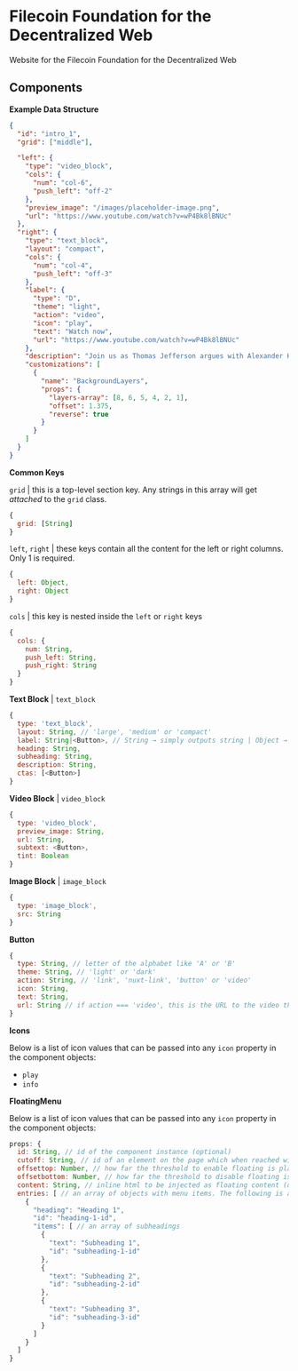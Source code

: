 # Filecoin Foundation for the Decentralized Web

Website for the Filecoin Foundation for the Decentralized Web

## Components

**Example Data Structure**

```json
{
  "id": "intro_1",
  "grid": ["middle"],

  "left": {
    "type": "video_block",
    "cols": {
      "num": "col-6",
      "push_left": "off-2"
    },
    "preview_image": "/images/placeholder-image.png",
    "url": "https://www.youtube.com/watch?v=wP4Bk8lBNUc"
  },
  "right": {
    "type": "text_block",
    "layout": "compact",
    "cols": {
      "num": "col-4",
      "push_left": "off-3"
    },
    "label": {
      "type": "D",
      "theme": "light",
      "action": "video",
      "icon": "play",
      "text": "Watch now",
      "url": "https://www.youtube.com/watch?v=wP4Bk8lBNUc"
    },
    "description": "Join us as Thomas Jefferson argues with Alexander Hamilton in Washington D.C.",
    "customizations": [
      {
        "name": "BackgroundLayers",
        "props": {
          "layers-array": [8, 6, 5, 4, 2, 1],
          "offset": 1.375,
          "reverse": true
        }
      }
    ]
  }
}
```

**Common Keys**

`grid` | this is a top-level section key. Any strings in this array will get _attached_ to the `grid` class.

```js
{
  grid: [String]
}
```

`left`, `right` | these keys contain all the content for the left or right columns. Only 1 is required.

```js
{
  left: Object,
  right: Object
}
```

`cols` | this key is nested inside the `left` or `right` keys

```js
{
  cols: {
    num: String,
    push_left: String,
    push_right: String
  }
}
```

**Text Block** | `text_block`

```js
{
  type: 'text_block',
  layout: String, // 'large', 'medium' or 'compact'
  label: String|<Button>, // String → simply outputs string | Object → <Button> component is outputted
  heading: String,
  subheading: String,
  description: String,
  ctas: [<Button>]
}
```

**Video Block** | `video_block`

```js
{
  type: 'video_block',
  preview_image: String,
  url: String,
  subtext: <Button>,
  tint: Boolean
}
```

**Image Block** | `image_block`

```js
{
  type: 'image_block',
  src: String
}
```

**Button**

```js
{
  type: String, // letter of the alphabet like 'A' or 'B'
  theme: String, // 'light' or 'dark'
  action: String, // 'link', 'nuxt-link', 'button' or 'video'
  icon: String,
  text: String,
  url: String // if action === 'video', this is the URL to the video that opens in the modal
}
```

**Icons**

Below is a list of icon values that can be passed into any `icon` property in the component objects:

- `play`
- `info`

**FloatingMenu**

Below is a list of icon values that can be passed into any `icon` property in the component objects:

```js
props: {
  id: String, // id of the component instance (optional)
  cutoff: String, // id of an element on the page which when reached will cancel the floating effect (required)
  offsettop: Number, // how far the threshold to enable floating is placed in advance of the viewport top (in pixels) (optional)
  offsetbottom: Number, // how far the threshold to disable floating is placed in advance of the viewport bottom (in pixels) (optional)
  content: String, // inline html to be injected as floating content (optional)
  entries: [ // an array of objects with menu items. The following is an example of the format:
    {
      "heading": "Heading 1",
      "id": "heading-1-id",
      "items": [ // an array of subheadings
        {
          "text": "Subheading 1",
          "id": "subheading-1-id"
        },
        {
          "text": "Subheading 2",
          "id": "subheading-2-id"
        },
        {
          "text": "Subheading 3",
          "id": "subheading-3-id"
        }
      ]
    }
  ]
}
```
